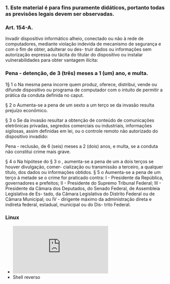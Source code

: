 ### 1. Este material é para fins puramente didáticos, portanto todas as previsões legais devem ser observadas.

### Art. 154-A. 
Invadir dispositivo informático alheio, conectado ou não à rede de computadores,
mediante violação indevida de mecanismo de segurança e com o fim de obter, adulterar ou des-
truir dados ou informações sem autorização expressa ou tácita do titular do dispositivo ou instalar
vulnerabilidades para obter vantagem ilícita:
### Pena - detenção, de 3 (três) meses a 1 (um) ano, e multa.

1§ 1 o Na mesma pena incorre quem produz, oferece, distribui, vende ou difunde dispositivo ou programa de computador com o intuito de permitir a prática da conduta definida no caput.

§ 2 o Aumenta-se a pena de um sexto a um terço se da invasão resulta prejuízo econômico.

§ 3 o Se da invasão resultar a obtenção de conteúdo de comunicações eletrônicas privadas, segredos comerciais ou industriais, informações sigilosas, assim definidas em lei, ou o controle remoto não autorizado do dispositivo invadido:

Pena - reclusão, de 6 (seis) meses a 2 (dois) anos, e multa, se a conduta não constitui crime
mais grave.

§ 4 o Na hipótese do § 3 o , aumenta-se a pena de um a dois terços se houver divulgação, comer-
cialização ou transmissão a terceiro, a qualquer título, dos dados ou informações obtidos.
§ 5 o Aumenta-se a pena de um terço à metade se o crime for praticado contra:
I - Presidente da República, governadores e prefeitos;
II - Presidente do Supremo Tribunal Federal;
III - Presidente da Câmara dos Deputados, do Senado Federal, de Assembleia Legislativa de Es-
tado, da Câmara Legislativa do Distrito Federal ou de Câmara Municipal; ou
IV - dirigente máximo da administração direta e indireta federal, estadual, municipal ou do Dis-
trito Federal.

### Linux
* ![Escalação de privilégio](https://github.com/rmsbpro/rmsbpro/blob/main/linux/escalacao_de_privilegio.md) 
* Shell reverso
